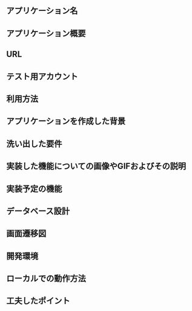 ## アプリケーション名



## アプリケーション概要



## URL




## テスト用アカウント



## 利用方法





## アプリケーションを作成した背景



## 洗い出した要件



## 実装した機能についての画像やGIFおよびその説明



## 実装予定の機能



## データベース設計



## 画面遷移図



## 開発環境



## ローカルでの動作方法



## 工夫したポイント
